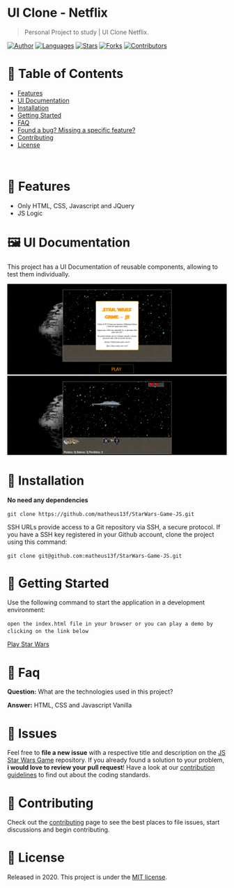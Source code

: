 # UI Clone - Netflix

> Personal Project to study | UI Clone Netflix.

[![Author](https://img.shields.io/badge/author-matheus13f-ff9000?style=flat-square)](https://github.com/matheus13f)
[![Languages](https://img.shields.io/github/languages/count/matheus13f/StarWars-Game-JS?color=%23ff9000&style=flat-square)](#)
[![Stars](https://img.shields.io/github/stars/matheus13f/StarWars-Game-JS?color=ff9000&style=flat-square)](https://github.com/matheus13f/StarWars-Game-JS/stargazers)
[![Forks](https://img.shields.io/github/forks/matheus13f/StarWars-Game-JS?color=%23ff9000&style=flat-square)](https://github.com/matheus13f/StarWars-Game-JS/network/members)
[![Contributors](https://img.shields.io/github/contributors/matheus13f/StarWars-Game-JS?color=ff9000&style=flat-square)](https://github.com/matheus13f/StarWars-Game-JS/graphs/contributors)

# :pushpin: Table of Contents

- [Features](#rocket-features)
- [UI Documentation](#framed_picture-ui-documentation)
- [Installation](#construction_worker-installation)
- [Getting Started](#runner-getting-started)
- [FAQ](#postbox-faq)
- [Found a bug? Missing a specific feature?](#bug-issues)
- [Contributing](#tada-contributing)
- [License](#closed_book-license)

<br />

# :rocket: Features

- Only HTML, CSS, Javascript and JQuery
- JS Logic

# :framed_picture: UI Documentation

This project has a UI Documentation of reusable components, allowing to test them individually.

<p align="left">
   <img src="imgs/home.png" />
   <img src="imgs/home2.png" />

</p>

# :construction_worker: Installation

**No need any dependencies**

`git clone https://github.com/matheus13f/StarWars-Game-JS.git`

SSH URLs provide access to a Git repository via SSH, a secure protocol. If you have a SSH key registered in your Github account, clone the project using this command:

`git clone git@github.com:matheus13f/StarWars-Game-JS.git`

# :runner: Getting Started

Use the following command to start the application in a development environment:

`open the index.html file in your browser or you can play a demo by clicking on the link below`

<a href="http://gamejsstarwars.surge.sh/"> Play Star Wars </a>

# :postbox: Faq

**Question:** What are the technologies used in this project?

**Answer:** HTML, CSS and Javascript Vanilla

# :bug: Issues

Feel free to **file a new issue** with a respective title and description on the [JS Star Wars Game](https://github.com/matheus13f/StarWars-Game-JS/issues) repository. If you already found a solution to your problem, **i would love to review your pull request**! Have a look at our [contribution guidelines](https://github.com/matheus13f/StarWars-Game-JS/blob/master/CONTRIBUTING.md) to find out about the coding standards.

# :tada: Contributing

Check out the [contributing](https://github.com/matheus13f/Workout_NextJs/blob/master/CONTRIBUTING.md) page to see the best places to file issues, start discussions and begin contributing.

# :closed_book: License

Released in 2020.
This project is under the [MIT license](https://github.com/matheus13f/StarWars-Game-JS/master/LICENSE).
